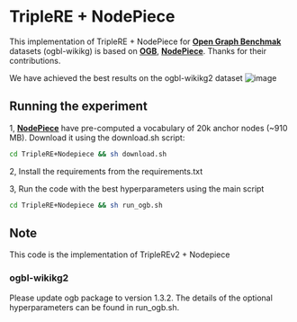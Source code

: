 # TripleRE + NodePiece


This implementation of TripleRE + NodePiece for [**Open Graph Benchmak**](https://arxiv.org/abs/2005.00687) datasets (ogbl-wikikg) is based on [**OGB**](https://github.com/snap-stanford/ogb), [**NodePiece**](https://github.com/migalkin/NodePiece). Thanks for their contributions.

We have achieved the best results on the ogbl-wikikg2 dataset
![image](https://user-images.githubusercontent.com/33060795/148203737-554bcafc-fcf4-4db9-bce9-60a643bd524b.png)


## Running the experiment
1, [**NodePiece**](https://github.com/migalkin/NodePiece) have pre-computed a vocabulary of 20k anchor nodes (~910 MB). Download it using the download.sh script:
```bash
cd TripleRE+Nodepiece && sh download.sh
```
2, Install the requirements from the requirements.txt

3, Run the code with the best hyperparameters using the main script
```bash
cd TripleRE+Nodepiece && sh run_ogb.sh
```
## Note
This code is the implementation of TripleREv2 + Nodepiece


### ogbl-wikikg2
Please update ogb package to version 1.3.2. 
The details of the optional hyperparameters can be found in run_ogb.sh.
